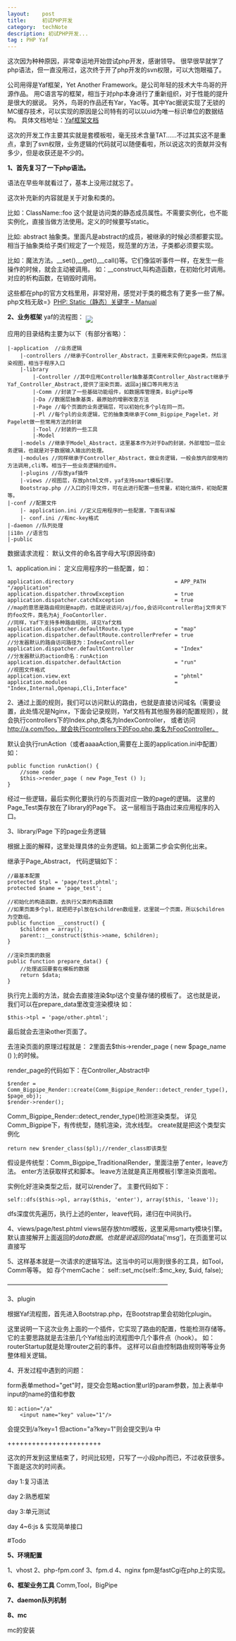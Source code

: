 ```yaml
---
layout:    post
title:     初试PHP开发
category:  techNote
description: 初试PHP开发...
tag : PHP Yaf
---
```


这次因为种种原因，非常幸运地开始尝试php开发，感谢领导。
很早很早就学了php语法，但一直没用过，这次终于开了php开发的svn权限，可以大饱眼福了。

公司用得是Yaf框架，Yet Another Framework。是公司年轻的技术大牛鸟哥的开源作品。
用C语言写的框架，相当于对php本身进行了重新组织，对于性能的提升是很大的据说。
另外，鸟哥的作品还有Yar，Yac等。其中Yac据说实现了无锁的MC缓存技术，可以实现的原因是公司特有的可以以uid为唯一标识单位的数据结构。
具体文档地址：[Yaf框架文档](http://www.laruence.com/manual/)

这次的开发工作主要其实就是套模板啦，毫无技术含量TAT……不过其实这不是重点，拿到了svn权限，业务逻辑的代码就可以随便看啦，所以说这次的贡献并没有多少，但是收获还是不少的。

**1、首先复习了一下php语法。**

语法在早些年就看过了，基本上没用过就忘了。

这次补充新的内容就是关于对象和类的。

比如：ClassName::foo 这个就是访问类的静态成员属性。不需要实例化，也不能实例化，直接当做方法使用。定义的时候要写static。

比如: abstract 抽象类。里面凡是abstract的成员，被继承的时候必须都要实现。相当于抽象类给子类们规定了一个规范，规范里的方法，子类都必须要实现。

比如：魔法方法。\_\_set(),\_\_get(),\_\_call()等。它们像监听事件一样，在发生一些操作的时候，就会主动被调用。
如：__construct,叫构造函数，在初始化时调用。
对应的析构函数，在销毁时调用。

这些都在php的官方文档里用，非常好用，感觉对于类的概念有了更多一些了解。
php文档无敌=》[PHP: Static（静态）关键字 - Manual](http://www.php.net/manual/zh/language.oop5.php)

**2、业务框架**
yaf的流程图：
<img src="http://www.laruence.com/manual/images/yaf_sequence.png" align="middle">

应用的目录结构主要为以下（有部分省略）：

	|-application  //业务逻辑
		|-controllers //继承于Controller_Abstract，主要用来实例化page类，然后渲染视图，相当于程序入口
		|-library 
			|-Controller //其中应用Controller抽象基类Controller_Abstract继承于Yaf_Controller_Abstract,提供了渲染页面，返回aj接口等共用方法
			|-Comm //封装了一些基础功能组件，如数据库管理类，BigPipe等
			|-Da //数据层抽象基类，最原始的增删改查方法
			|-Page //每个页面的业务逻辑层，可以初始化多个pl在同一页。
			|-Pl //每个pl的业务逻辑，它的抽象类继承于Comm_Bigpipe_Pagelet，对Pagelet做一些常用方法的封装
			|-Tool //封装的一些工具 
			|-Model 
		|-models //继承于Model_Abstract，这里基本作为对于Da的封装，外部增加一层业务逻辑，也就是对于数据输入输出的处理。
		|-modules //同样继承于Controller_Abstract，做业务逻辑，一般会放内部使用的方法调用,cli等。相当于一些业务逻辑的组件。
		|-plugins //存放yaf插件
		|-views //视图层，存放phtml文件，yaf支持smart模板引擎。
		Bootstrap.php //入口的引导文件，可在此进行配置一些常量，初始化插件，初始配置等。
	|-conf //配置文件
		|- application.ini //定义应用程序的一些配置，下面有详解
		|- conf.ini //有mc-key格式
	|-daemon //队列处理
	|i18n //语言包
	|-public

数据请求流程：
 默认文件的命名首字母大写(原因待查)

1、application.ini： 
定义应用程序的一些配置，如：

	application.directory                                = APP_PATH "/application"
	application.dispatcher.throwException                = true
	application.dispatcher.catchException                = true
	//map的意思是路由规则是map的，也就是说访问/aj/foo,会访问controller的aj文件夹下的foo文件，类名为Aj_FooContorller.
	//同样，Yaf下支持多种路由规则，详见Yaf文档
	application.dispatcher.defaultRoute.type             = "map"
	application.dispatcher.defaultRoute.controllerPrefer = true
	//分发器默认的路由访问路径为：IndexController
	application.dispatcher.defaultController             = "Index"
	//分发器默认的action命名：runAction
	application.dispatcher.defaultAction                 = "run"
	//视图文件格式
	application.view.ext                                 = "phtml"
	application.modules                                  = "Index,Internal,Openapi,Cli,Interface"

2、通过上面的规则，我们可以访问默认的路由，也就是直接访问域名（需要设置，此处情况是Nginx，下面会记录规则，Yaf文档有其他服务器的配置规则），就会执行controllers下的Index.php,类名为IndexController，
或者访问 http://a.com/foo，就会执行controllers下的Foo.php,类名为FooController。

默认会执行runAction（或者aaaaAction,需要在上面的application.ini中配置）
 如：

 	public function runAction() {
 		//some code
        $this->render_page ( new Page_Test () );
    }

经过一些逻辑，最后实例化要执行的与页面对应一致的page的逻辑。
这里的Page_Test类存放在了library的Page下。
这一层相当于路由过来应用程序的入口。


3、library/Page 下的page业务逻辑

根据上面的解释，这里处理具体的业务逻辑。如上面第二步会实例化出来。

继承于Page_Abstract，
代码逻辑如下：

	//最基本配置
	protected $tpl = 'page/test.phtml';
    protected $name = 'page_test';

	//初始化的构造函数，去执行父类的构造函数
	//如果页面多个pl，就把把子pl放在$children数组里，这里就一个页面，所以$children为空数组。
	public function __construct() {
        $children = array();
        parent::__construct($this->name, $children);
    }

    //渲染页面的数据
    public function prepare_data() {
        //处理返回要套在模板的数据
        return $data;
    }

执行完上面的方法，就会去直接渲染$tpl这个变量存储的模板了。
这也就是说，我们可以在prepare_data里改变渲染模块
如：

	$this->tpl = 'page/other.phtml';

最后就会去渲染other页面了。

去渲染页面的原理过程就是：
2里面去$this->render_page ( new $page_name () );的时候。

render_page的代码如下：在Controller_Abstract中

	$render = Comm_Bigpipe_Render::create(Comm_Bigpipe_Render::detect_render_type(), $page_obj);
    $render->render();

Comm_Bigpipe_Render::detect_render_type()检测渲染类型。
详见Comm_Bigpipe下，有传统型，随机渲染，流水线型。
create就是把这个类型实例化

	return new $render_class($pl);//render_class即该类型

假设是传统型：Comm_Bigpipe_TraditionalRender，里面注册了enter，leave方法。
enter方法获取样式和脚本。
leave方法就是真正用模板引擎渲染页面啦。
	
实例化好渲染类型之后，就可以render了。
主要代码如下：
	
	self::dfs($this->pl, array($this, 'enter'), array($this, 'leave'));

dfs深度优先遍历，执行上述的enter，leave代码，递归在中间执行。


4、views/page/test.phtml
views层存放html模板，这里采用smarty模块引擎。
默认直接解开上面返回的$data数据。也就是说返回的$data['msg']，在页面里可以直接写<?=$msg?>


5、这样基本就是一次请求的逻辑写法。这当中的可以用到很多的工具，如Tool，Comm等等。
如 存个memCache：
self::set_mc(self::$mc_key, $uid, false);

——————————————————————————

3、plugin

根据Yaf流程图，首先进入Bootstrap.php，在Bootstrap里会初始化plugin。

这里说明一下这次业务上面的一个插件，它实现了路由的配置，性能检测存储等。
它的主要思路就是去注册几个Yaf给出的流程图中几个事件点（hook）。
如：routerStartup就是处理router之前的事件。
这样可以自由控制路由规则等等业务整体相关逻辑。


4、开发过程中遇到的问题：

form表单method="get"时，提交会忽略action里url的param参数，加上表单中input的name的值和参数

	如：action="/a" 
		<input name="key" value="1"/>

会提交到/a?key=1 
但action="a?key=1"则会提交到/a 中

+++++++++++++++++++++++

这次的开发到这里结束了，时间比较短，只写了一小段php而已，不过收获很多。下面是这次的时间表。

day 1:复习语法

day 2:熟悉框架

day 3:单元测试

day 4~6:js & 实现简单接口


#Todo

**5、环境配置**

1、vhost
2、php-fpm.conf
3、fpm.d
4、nginx
fpm是fastCgi在php上的实现。

**6、框架业务工具**
Comm,Tool，BigPipe

**7、daemon队列机制**

**8、mc**

mc的安装

